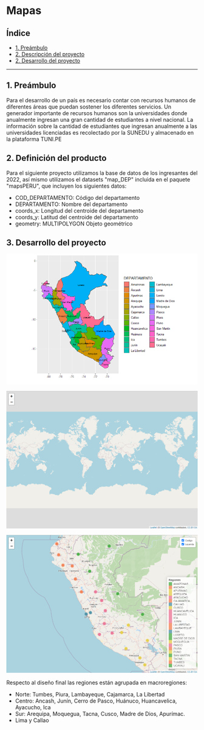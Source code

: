 # Mapas

## Índice 

* [1. Preámbulo](#1-preámbulo)
* [2. Descripción del proyecto](#2-definición-del-producto)
* [2. Desarrollo del proyecto](#2-desarrollo-del-proyecto)

***

## 1. Preámbulo

Para el desarrollo de un país es necesario contar con recursos humanos de diferentes áreas que puedan sostener los diferentes servicios. Un generador importante de recursos humanos son la universidades donde anualmente ingresan una gran cantidad de estudiantes a nivel nacional. La información sobre la cantidad de estudiantes que ingresan anualmente a las universidades licenciadas es recolectado por la SUNEDU y almacenado en la plataforma TUNI.PE

## 2. Definición del producto 

Para el siguiente proyecto utilizamos la base de datos de los ingresantes del 2022, así mismo utilizamos el datasets "map_DEP" incluida en el paquete "mapsPERU", que incluyen los siguientes datos:
 
 - COD_DEPARTAMENTO: Código del departamento
 - DEPARTAMENTO: Nombre del departamento
 - coords_x: Longitud del centroide del departamento
 - coords_y: Latitud del centroide del departamento
 - geometry: MULTIPOLYGON Objeto geométrico

 ## 3. Desarrollo del proyecto

  ![Mapa de la regiones del Perú](/img/mapa-general.png) 

  ![Mapa interactiva base](/img/base_mapa.png)

  ![Resultado final](/img/mapa_final.png)  

  Respecto al diseño final las regiones están agrupada en macroregiones: 

  - Norte: Tumbes, Piura, Lambayeque, Cajamarca, La Libertad
  - Centro: Ancash, Junín, Cerro de Pasco, Huánuco, Huancavelica, Ayacucho, Ica 
  - Sur: Arequipa, Moquegua, Tacna, Cusco, Madre de Dios, Apurímac.
  - Lima y Callao 